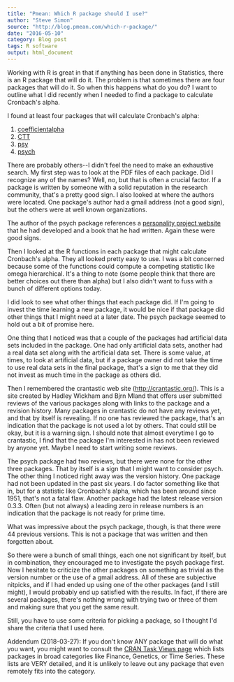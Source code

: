 ```yaml
---
title: "Pmean: Which R package should I use?"
author: "Steve Simon"
source: "http://blog.pmean.com/which-r-package/"
date: "2016-05-10"
category: Blog post
tags: R software
output: html_document
---
```


Working with R is great in that if anything has been done in Statistics,
there is an R package that will do it. The problem is that sometimes
there are four packages that will do it. So when this happens what do
you do? I want to outline what I did recently when I needed to find a
package to calculate Cronbach's alpha.

<!---More--->

I found at least four packages that will calculate Cronbach's alpha:

1.  [coefficientalpha](http://cran.r-project.org/web/packages/coefficientalpha)
2.  [CTT](http://cran.r-project.org/web/packages/CTT)
3.  [psy](https://cran.r-project.org/web/packages/psy/)
4.  [psych](https://cran.r-project.org/web/packages/psych/)

There are probably others--I didn't feel the need to make an exhaustive
search. My first step was to look at the PDF files of each package. Did
I recognize any of the names? Well, no, but that is often a crucial
factor. If a package is written by someone with a solid reputation in
the research community, that's a pretty good sign. I also looked at
where the authors were located. One package's author had a gmail address
(not a good sign), but the others were at well known organizations.

The author of the psych package references a [personality project
website](http://personality-project.org/index.html) that he had
developed and a book that he had written. Again these were good signs.

Then I looked at the R functions in each package that might calculate
Cronbach's alpha. They all looked pretty easy to use. I was a bit
concerned because some of the functions could compute a competing
statistic like omega hierarchical. It's a thing to note (some people
think that there are better choices out there than alpha) but I also
didn't want to fuss with a bunch of different options today.

I did look to see what other things that each package did. If I'm going
to invest the time learning a new package, it would be nice if that
package did other things that I might need at a later date. The psych
package seemed to hold out a bit of promise here.

One thing that I noticed was that a couple of the packages had
artificial data sets included in the package. One had only artificial
data sets, another had a real data set along with the artificial data
set. There is some value, at times, to look at artificial data, but if a
package owner did not take the time to use real data sets in the final
package, that's a sign to me that they did not invest as much time in
the package as others did.

Then I remembered the crantastic web site (<http://crantastic.org/>).
This is a site created by Hadley Wickham and Bj<f8>rn M<e6>land that offers
user submitted reviews of the various packages along with links to the
package and a revision history. Many packages in crantastic do not have
any reviews yet, and that by itself is revealing. If no one has reviewed
the package, that's an indication that the package is not used a lot by
others. That could still be okay, but it is a warning sign. I should
note that almost everytime I go to crantastic, I find that the package
I'm interested in has not been reviewed by anyone yet. Maybe I need to
start writing some reviews.

The psych package had two reviews, but there were none for the other
three packages. That by itself is a sign that I might want to consider
psych. The other thing I noticed right away was the version history. One
package had not been updated in the past six years. I do factor
something like that in, but for a statistic like Cronbach's alpha, which
has been around since 1951, that's not a fatal flaw. Another package had
the latest release version 0.3.3. Often (but not always) a leading zero
in release numbers is an indication that the package is not ready for
prime time.

What was impressive about the psych package, though, is that there were
44 previous versions. This is not a package that was written and then
forgotten about.

So there were a bunch of small things, each one not significant by
itself, but in combination, they encouraged me to investigate the psych
package first. Now I hesitate to criticize the other packages on
something as trivial as the version number or the use of a gmail
address. All of these are subjective nitpicks, and if I had ended up
using one of the other packages (and I still might), I would probably
end up satisfied with the results. In fact, if there are several
packages, there's nothing wrong with trying two or three of them and
making sure that you get the same result.

Still, you have to use some criteria for picking a package, so I thought
I'd share the criteria that I used here.

Addendum (2018-03-27): If you don't know ANY package that will do what
you want, you might want to consult the [CRAN Task Views
page](https://cran.r-project.org/web/views/) which lists packages in
broad categories like Finance, Genetics, or Time Series. These lists are
VERY detailed, and it is unlikely to leave out any package that even
remotely fits into the category.




